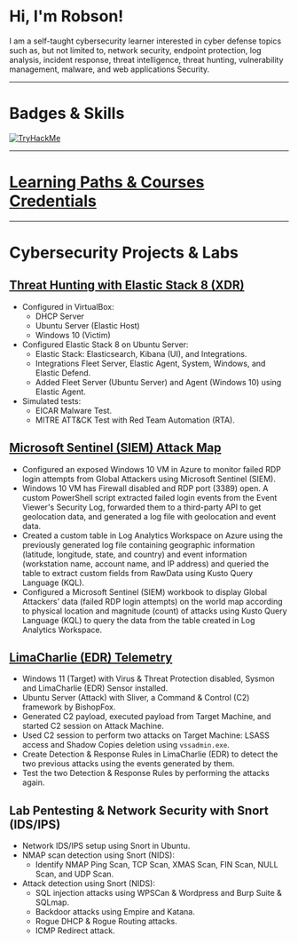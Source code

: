 # Hi, I'm Robson!

I am a self-taught cybersecurity learner interested in cyber defense topics such as, but not limited to, network security, endpoint protection, log analysis, incident response, threat intelligence, threat hunting, vulnerability management, malware, and web applications Security.

---

# Badges & Skills
[<img src="https://tryhackme-badges.s3.amazonaws.com/robsann.png" alt="TryHackMe">](https://tryhackme.com/p/robsann)

---

# [Learning Paths & Courses Credentials](https://github.com/robsann/robsann/blob/main/courses.md)

---

# Cybersecurity Projects & Labs
## [Threat Hunting with Elastic Stack 8 (XDR)](https://github.com/robsann/ElasticStackLab)
- Configured in VirtualBox:
    - DHCP Server
    - Ubuntu Server (Elastic Host)
    - Windows 10 (Victim)
- Configured Elastic Stack 8 on Ubuntu Server:
    - Elastic Stack: Elasticsearch, Kibana (UI), and Integrations.
    - Integrations Fleet Server, Elastic Agent, System, Windows, and Elastic Defend.
    - Added Fleet Server (Ubuntu Server) and Agent (Windows 10) using Elastic Agent.
- Simulated tests:
    - EICAR Malware Test.
    - MITRE ATT&CK Test with Red Team Automation (RTA).

## [Microsoft Sentinel (SIEM) Attack Map](https://github.com/robsann/AzureSentinelSIEMAttackMap)
- Configured an exposed Windows 10 VM in Azure to monitor failed RDP login attempts from Global Attackers using Microsoft Sentinel (SIEM).
- Windows 10 VM has Firewall disabled and RDP port (3389) open. A custom PowerShell script extracted failed login events from the Event Viewer's Security Log, forwarded them to a third-party API to get geolocation data, and generated a log file with geolocation and event data.
- Created a custom table in Log Analytics Workspace on Azure using the previously generated log file containing geographic information (latitude, longitude, state, and country) and event information (workstation name, account name, and IP address) and queried the table to extract custom fields from RawData using Kusto Query Language (KQL).
- Configured a Microsoft Sentinel (SIEM) workbook to display Global Attackers' data (failed RDP login attempts) on the world map according to physical location and magnitude (count) of attacks using Kusto Query Language (KQL) to query the data from the table created in Log Analytics Workspace.

## [LimaCharlie (EDR) Telemetry](https://github.com/robsann/LimaCharlieEDRTelemetry)
- Windows 11 (Target) with Virus & Threat Protection disabled, Sysmon and LimaCharlie (EDR) Sensor installed.
- Ubuntu Server (Attack) with Sliver, a Command & Control (C2) framework by BishopFox.
- Generated C2 payload, executed payload from Target Machine, and started C2 session on Attack Machine.
- Used C2 session to perform two attacks on Target Machine: LSASS access and Shadow Copies deletion using `vssadmin.exe`.
- Create Detection & Response Rules in LimaCharlie (EDR) to detect the two previous attacks using the events generated by them.
- Test the two Detection & Response Rules by performing the attacks again.

## Lab Pentesting & Network Security with Snort (IDS/IPS)
- Network IDS/IPS setup using Snort in Ubuntu.
- NMAP scan detection using Snort (NIDS):
    - Identify NMAP Ping Scan, TCP Scan, XMAS Scan, FIN Scan, NULL Scan, and UDP Scan.
- Attack detection using Snort (NIDS):
    - SQL injection attacks using WPSCan & Wordpress and Burp Suite & SQLmap.
    - Backdoor attacks using Empire and Katana.
    - Rogue DHCP & Rogue Routing attacks.
    - ICMP Redirect attack.


<!--
**robsann/robsann** is a ✨ _special_ ✨ repository because its `README.md` (this file) appears on your GitHub profile.

Here are some ideas to get you started:

- 🔭 I’m currently working on ...
- 🌱 I’m currently learning ...
- 👯 I’m looking to collaborate on ...
- 🤔 I’m looking for help with ...
- 💬 Ask me about ...
- 📫 How to reach me: ...
- 😄 Pronouns: ...
- ⚡ Fun fact: ...
-->
